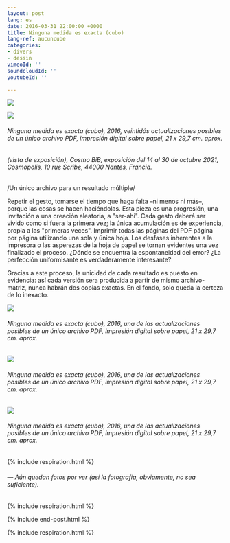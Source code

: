 ```yaml
---
layout: post
lang: es
date: 2016-03-31 22:00:00 +0000
title: Ninguna medida es exacta (cubo)
lang-ref: aucuncube
categories:
- divers
- dessin
vimeoId: ''
soundcloudId: ''
youtubeId: ''

---
```

![](/mepierdoparaver/imgs/aucune-mesure-test-gif02.gif)

![](/mepierdoparaver/imgs/pxl_20211014_154120266-night-1-up.jpg)

###### _Ninguna medida es exacta (cubo)_, 2016, veintidós actualizaciones posibles de un único archivo PDF, impresión digital sobre papel, 21 x 29,7 cm. aprox.

###### (vista de exposición), _Cosmo BiB_, exposición del 14 al 30 de octubre 2021, Cosmopolis, 10 rue Scribe, 44000 Nantes, Francia.

/Un único archivo para un resultado múltiple/

Repetir el gesto, tomarse el tiempo que haga falta –ni menos ni más–, porque las cosas se hacen haciéndolas. Esta pieza es una progresión, una invitación a una creación aleatoria, a "ser-ahí". Cada gesto deberá ser vivido como si fuera la primera vez; la única acumulación es de experiencia, propia a las "primeras veces". Imprimir todas las páginas del PDF página por página utilizando una sola y única hoja. Los desfases inherentes a la impresora o las asperezas de la hoja de papel se tornan evidentes una vez finalizado el proceso. ¿Dónde se encuentra la espontaneidad del error? ¿La perfección uniformisante es verdaderamente interesante?

Gracias a este proceso, la unicidad de cada resultado es puesto en evidencia: así cada versión sera producida a partir de mismo archivo-matriz, nunca habrán dos copias exactas. En el fondo, solo queda la certeza de lo inexacto.

![](/mepierdoparaver/imgs/aucune-mesure-scan02-base-cover-up.jpg)

###### _Ninguna medida es exacta (cubo)_, 2016, una de las actualizaciones posibles de un único archivo PDF, impresión digital sobre papel, 21 x 29,7 cm. aprox.

![](/mepierdoparaver/imgs/aucune-mesure-scan07-base-up.jpg)

###### _Ninguna medida es exacta (cubo)_, 2016, una de las actualizaciones posibles de un único archivo PDF, impresión digital sobre papel, 21 x 29,7 cm. aprox.

![](/mepierdoparaver/imgs/aucune-mesure-scan06-base-up.jpg)

###### _Ninguna medida es exacta (cubo)_, 2016, una de las actualizaciones posibles de un único archivo PDF, impresión digital sobre papel, 21 x 29,7 cm. aprox.

{% include respiration.html %}

###### — _Aún quedan fotos por ver (así la fotografía, obviamente, no sea suficiente)._

{% include respiration.html %}

{% include end-post.html %}

{% include respiration.html %}